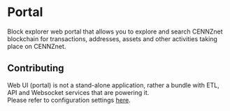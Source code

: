 # Portal

Block explorer web portal that allows you to explore and search CENNZnet blockchain for transactions, addresses, assets and other activities taking place on CENNZnet.

## Contributing

Web UI (portal) is not a stand-alone application, rather a bundle with ETL, API and Websocket services that are powering it.  
Please refer to configuration settings [here](../README.md#getting-started).
